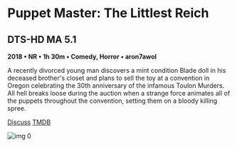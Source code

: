 # Puppet Master: The Littlest Reich

## DTS-HD MA 5.1

**2018 • NR • 1h 30m • Comedy, Horror • aron7awol**

A recently divorced young man discovers a mint condition Blade doll in his deceased brother's closet and plans to sell the toy at a convention in Oregon celebrating the 30th anniversary of the infamous Toulon Murders. All hell breaks loose during the auction when a strange force animates all of the puppets throughout the convention, setting them on a bloody killing spree.

[Discuss](https://www.avsforum.com/threads/bass-eq-for-filtered-movies.2995212/post-56898696)  [TMDB](396321)

![img 0](https://i.imgur.com/xPvM8yr.jpg)

